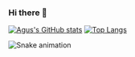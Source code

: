 ### Hi there 👋

<!--
**agus-droid/agus-droid** is a ✨ _special_ ✨ repository because its `README.md` (this file) appears on your GitHub profile.

Here are some ideas to get you started:

- 🔭 I’m currently working on ...
- 🌱 I’m currently learning ...
- 👯 I’m looking to collaborate on ...
- 🤔 I’m looking for help with ...
- 💬 Ask me about ...
- 📫 How to reach me: ...
- 😄 Pronouns: ...
- ⚡ Fun fact: ...
-->

[![Agus's GitHub stats](https://github-readme-stats.vercel.app/api?username=agus-droid&count_private=true&show_icons=true&theme=radical)](https://github.com/anuraghazra/github-readme-stats) [![Top Langs](https://github-readme-stats.vercel.app/api/top-langs/?username=agus-droid&layout=compact&theme=radical&langs_count=8)](https://github.com/anuraghazra/github-readme-stats)



  ![Snake animation](https://github.com/agus-droid/agus-droid/blob/output/github-contribution-grid-snake.svg)
